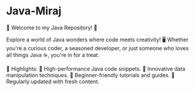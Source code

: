 # Java-Miraj
🚀 Welcome to my Java Repository! 🌟  


Explore a world of Java wonders where code meets creativity! 
🖥️ Whether you're a curious coder, a seasoned developer, or just someone who loves all things Java ☕, 
you're in for a treat.

🌟 Highlights:
🚄 High-performance Java code snippets. 
🧮 Innovative data manipulation techniques. 
📝 Beginner-friendly tutorials and guides. 
🔄 Regularly updated with fresh content.
